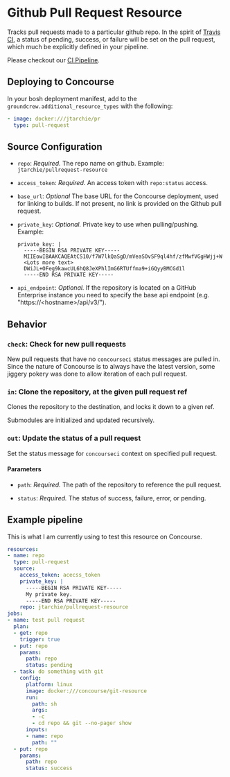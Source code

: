 # Github Pull Request Resource

Tracks pull requests made to a particular github repo. In the spirit of [Travis
CI](https://travis-ci.org/), a status of pending, success, or failure will be
set on the pull request, which much be explicitly defined in your pipeline.

Please checkout our [CI Pipeline](http://ci.passed.fail/pipelines/jtarchie-pullrequest-resource).

## Deploying to Concourse

In your bosh deployment manifest, add to the `groundcrew.additional_resource_types` with the following:

```yaml
- image: docker:///jtarchie/pr
  type: pull-request
```

## Source Configuration

* `repo`: *Required.* The repo name on github.
    Example: `jtarchie/pullrequest-resource`

* `access_token`: *Required.* An access token with `repo:status` access.

* `base_url`: *Optional* The base URL for the Concourse deployment, used for
  linking to builds. If not present, no link is provided on the Github pull
  request.

* `private_key`: *Optional.* Private key to use when pulling/pushing.
    Example:
    ```
    private_key: |
      -----BEGIN RSA PRIVATE KEY-----
      MIIEowIBAAKCAQEAtCS10/f7W7lkQaSgD/mVeaSOvSF9ql4hf/zfMwfVGgHWjj+W
      <Lots more text>
      DWiJL+OFeg9kawcUL6hQ8JeXPhlImG6RTUffma9+iGQyyBMCGd1l
      -----END RSA PRIVATE KEY-----
    ```
* `api_endpoint`: *Optional.* If the repository is located on a GitHub Enterprise
  instance you need to specify the base api endpoint (e.g. "https://\<hostname\>/api/v3/").

## Behavior

### `check`: Check for new pull requests

New pull requests that have no `concourseci` status messages are pulled in.
Since the nature of Concourse is to always have the latest version, some jiggery
pokery was done to allow iteration of each pull request.

### `in`: Clone the repository, at the given pull request ref

Clones the repository to the destination, and locks it down to a given ref.

Submodules are initialized and updated recursively.


### `out`: Update the status of a pull request

Set the status message for `concourseci` context on specified pull request.

#### Parameters

* `path`: *Required.* The path of the repository to reference the pull request.

* `status`: *Required.* The status of success, failure, error, or pending.

## Example pipeline

This is what I am currently using to test this resource on Concourse.

```yaml
resources:
- name: repo
  type: pull-request
  source:
    access_token: acecss_token
    private_key: |
      -----BEGIN RSA PRIVATE KEY-----
      My private key.
      -----END RSA PRIVATE KEY-----
    repo: jtarchie/pullrequest-resource
jobs:
- name: test pull request
  plan:
  - get: repo
    trigger: true
  - put: repo
    params:
      path: repo
      status: pending
  - task: do something with git
    config:
      platform: linux
      image: docker:///concourse/git-resource
      run:
        path: sh
        args:
        - -c
        - cd repo && git --no-pager show
      inputs:
      - name: repo
        path: ""
  - put: repo
    params:
      path: repo
      status: success

```
